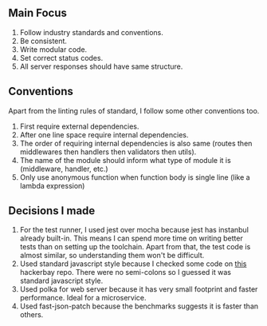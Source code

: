 ## Main Focus

1. Follow industry standards and conventions.
1. Be consistent.
1. Write modular code.
1. Set correct status codes.
1. All server responses should have same structure.

## Conventions
Apart from the linting rules of standard, I follow some other conventions too.

1. First require external dependencies.
1. After one line space require internal dependencies.
1. The order of requiring internal dependencies is also same (routes then middlewares then handlers then validators then utils).
1. The name of the module should inform what type of module it is (middleware, handler, etc.)
1. Only use anonymous function when function body is single line (like a lambda expression)

## Decisions I made

1. For the test runner, I used jest over mocha because jest has instanbul already built-in. This means I can spend more time on writing better tests than on setting up the toolchain. Apart from that, the test code is almost similar, so understanding them won't be difficult.
1. Used standard javascript style because I checked some code on [this](https://github.com/hackerbay/lighthouse-tests/blob/lighthouse-ci/test/lightHouse.test.js) hackerbay repo. There were no semi-colons so I guessed it was standard javascript style.
1. Used polka for web server because it has very small footprint and faster performance. Ideal for a microservice.
1. Used fast-json-patch because the benchmarks suggests it is faster than others.

